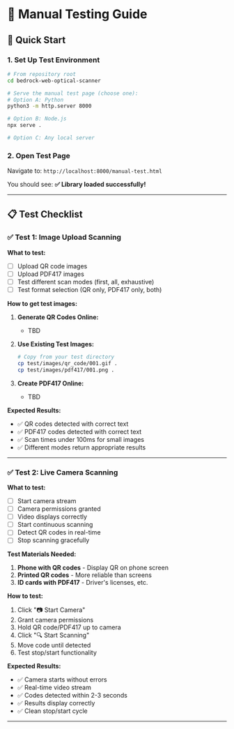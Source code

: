 # 🧪 Manual Testing Guide

## 🚀 Quick Start

### 1. Set Up Test Environment

```bash
# From repository root
cd bedrock-web-optical-scanner

# Serve the manual test page (choose one):
# Option A: Python
python3 -m http.server 8000

# Option B: Node.js
npx serve .

# Option C: Any local server
```

### 2. Open Test Page

Navigate to: `http://localhost:8000/manual-test.html`

You should see: **✅ Library loaded successfully!**

---

## 📋 Test Checklist

### ✅ **Test 1: Image Upload Scanning**

**What to test:**

- [ ] Upload QR code images
- [ ] Upload PDF417 images  
- [ ] Test different scan modes (first, all, exhaustive)
- [ ] Test format selection (QR only, PDF417 only, both)

**How to get test images:**

1. **Generate QR Codes Online:**

   - TBD

2. **Use Existing Test Images:**

   ```bash
   # Copy from your test directory
   cp test/images/qr_code/001.gif .
   cp test/images/pdf417/001.png .
   ```

3. **Create PDF417 Online:**
   - TBD

**Expected Results:**

- ✅ QR codes detected with correct text
- ✅ PDF417 codes detected with correct text
- ✅ Scan times under 100ms for small images
- ✅ Different modes return appropriate results

---

### ✅ **Test 2: Live Camera Scanning**

**What to test:**

- [ ] Start camera stream
- [ ] Camera permissions granted
- [ ] Video displays correctly
- [ ] Start continuous scanning
- [ ] Detect QR codes in real-time
- [ ] Stop scanning gracefully

**Test Materials Needed:**

1. **Phone with QR codes** - Display QR on phone screen
2. **Printed QR codes** - More reliable than screens
3. **ID cards with PDF417** - Driver's licenses, etc.

**How to test:**

1. Click "📷 Start Camera"
2. Grant camera permissions
3. Hold QR code/PDF417 up to camera
4. Click "🔍 Start Scanning"
5. Move code until detected
6. Test stop/start functionality

**Expected Results:**

- ✅ Camera starts without errors
- ✅ Real-time video stream
- ✅ Codes detected within 2-3 seconds
- ✅ Results display correctly
- ✅ Clean stop/start cycle

---
